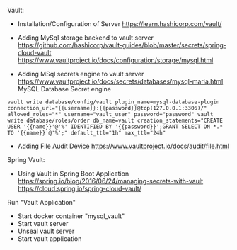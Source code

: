 Vault:

- Installation/Configuration of Server
https://learn.hashicorp.com/vault/

- Adding MySql storage backend to vault server
https://github.com/hashicorp/vault-guides/blob/master/secrets/spring-cloud-vault
https://www.vaultproject.io/docs/configuration/storage/mysql.html

- Adding MSql secrets engine to vault server
https://www.vaultproject.io/docs/secrets/databases/mysql-maria.html
MySQL Database Secret engine

`vault write database/config/vault plugin_name=mysql-database-plugin connection_url="{{username}}:{{password}}@tcp(127.0.0.1:3306)/" allowed_roles="*" username="vault_user" password="password"
vault write database/roles/order db_name=vault creation_statements="CREATE USER '{{name}}'@'%' IDENTIFIED BY '{{password}}';GRANT SELECT ON *.* TO '{{name}}'@'%';" default_ttl="1h" max_ttl="24h"`

- Adding File Audit Device
https://www.vaultproject.io/docs/audit/file.html


Spring Vault:

- Using Vault in Spring Boot Application
https://spring.io/blog/2016/06/24/managing-secrets-with-vault
https://cloud.spring.io/spring-cloud-vault/



Run "Vault Application"

- Start docker container "mysql_vault"
- Start vault server
- Unseal vault server
- Start vault application

